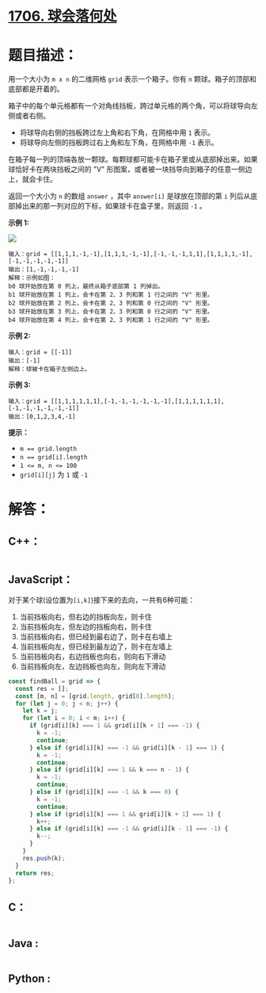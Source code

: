 # [1706. 球会落何处](https://leetcode-cn.com/problems/where-will-the-ball-fall/)

# 题目描述：

用一个大小为 `m x n` 的二维网格 `grid` 表示一个箱子。你有 `n` 颗球。箱子的顶部和底部都是开着的。

箱子中的每个单元格都有一个对角线挡板，跨过单元格的两个角，可以将球导向左侧或者右侧。

- 将球导向右侧的挡板跨过左上角和右下角，在网格中用 `1` 表示。
- 将球导向左侧的挡板跨过右上角和左下角，在网格中用 `-1` 表示。

在箱子每一列的顶端各放一颗球。每颗球都可能卡在箱子里或从底部掉出来。如果球恰好卡在两块挡板之间的 "V" 形图案，或者被一块挡导向到箱子的任意一侧边上，就会卡住。

返回一个大小为 `n` 的数组 `answer` ，其中 `answer[i]` 是球放在顶部的第 `i` 列后从底部掉出来的那一列对应的下标，如果球卡在盒子里，则返回 `-1` 。



**示例 1:**

![](https://assets.leetcode-cn.com/aliyun-lc-upload/uploads/2020/12/26/ball.jpg)

```
输入：grid = [[1,1,1,-1,-1],[1,1,1,-1,-1],[-1,-1,-1,1,1],[1,1,1,1,-1],[-1,-1,-1,-1,-1]]
输出：[1,-1,-1,-1,-1]
解释：示例如图：
b0 球开始放在第 0 列上，最终从箱子底部第 1 列掉出。
b1 球开始放在第 1 列上，会卡在第 2、3 列和第 1 行之间的 "V" 形里。
b2 球开始放在第 2 列上，会卡在第 2、3 列和第 0 行之间的 "V" 形里。
b3 球开始放在第 3 列上，会卡在第 2、3 列和第 0 行之间的 "V" 形里。
b4 球开始放在第 4 列上，会卡在第 2、3 列和第 1 行之间的 "V" 形里。
```

**示例 2:**

```
输入：grid = [[-1]]
输出：[-1]
解释：球被卡在箱子左侧边上。
```

**示例 3:**

```
输入：grid = [[1,1,1,1,1,1],[-1,-1,-1,-1,-1,-1],[1,1,1,1,1,1],[-1,-1,-1,-1,-1,-1]]
输出：[0,1,2,3,4,-1]
```

**提示：**

- `m == grid.length`
- `n == grid[i].length`
- `1 <= m, n <= 100`
- `grid[i][j]` 为 `1` 或 `-1`


# 解答：

## C++：

```cpp

```

## JavaScript：

对于某个球(设位置为`[i,k]`)接下来的去向，一共有6种可能：

1. 当前挡板向右，但右边的挡板向左，则卡住
2. 当前挡板向左，但左边的挡板向右，则卡住
3. 当前挡板向右，但已经到最右边了，则卡在右墙上
4. 当前挡板向左，但已经到最左边了，则卡在左墙上
5. 当前挡板向右，右边挡板也向右，则向右下滑动
6. 当前挡板向左，左边挡板也向左，则向左下滑动

```javascript
const findBall = grid => {
  const res = [];
  const [m, n] = [grid.length, grid[0].length];
  for (let j = 0; j < n; j++) {
    let k = j;
    for (let i = 0; i < m; i++) {
      if (grid[i][k] === 1 && grid[i][k + 1] === -1) {
        k = -1;
        continue;
      } else if (grid[i][k] === -1 && grid[i][k - 1] === 1) {
        k = -1;
        continue;
      } else if (grid[i][k] === 1 && k === n - 1) {
        k = -1;
        continue;
      } else if (grid[i][k] === -1 && k === 0) {
        k = -1;
        continue;
      } else if (grid[i][k] === 1 && grid[i][k + 1] === 1) {
        k++;
      } else if (grid[i][k] === -1 && grid[i][k - 1] === -1) {
        k--;
      }
    }
    res.push(k);
  }
  return res;
};
```

## C：

```c

```

## Java :

```java

```

## Python :

```python

```

